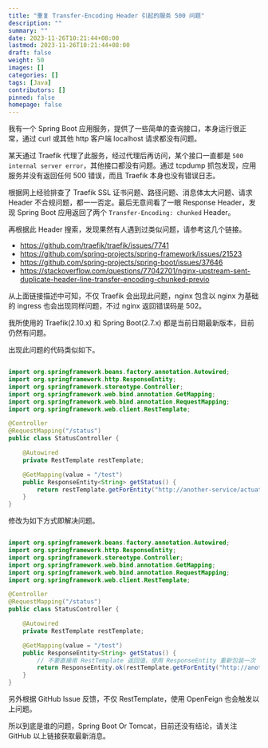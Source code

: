 ```yaml
---
title: "重复 Transfer-Encoding Header 引起的服务 500 问题"
description: ""
summary: ""
date: 2023-11-26T10:21:44+08:00
lastmod: 2023-11-26T10:21:44+08:00
draft: false
weight: 50
images: []
categories: []
tags: [Java]
contributors: []
pinned: false
homepage: false
---
```


我有一个 Spring Boot 应用服务，提供了一些简单的查询接口，本身运行很正常，通过 curl 或其他 http 客户端 localhost 请求都没有问题。

某天通过 Traefik 代理了此服务，经过代理后再访问，某个接口一直都是 `500 internal server error`，其他接口都没有问题。通过 tcpdump 抓包发现，应用服务并没有返回任何 500 错误，而且 Traefik 本身也没有错误日志。

根据网上经验排查了 Traefik SSL 证书问题、路径问题、消息体太大问题、请求 Header 不合规问题，都一一否定。最后无意间看了一眼 Response Header，发现 Spring Boot 应用返回了两个 `Transfer-Encoding: chunked` Header。

再根据此 Header 搜索，发现果然有人遇到过类似问题，请参考这几个链接。

- <https://github.com/traefik/traefik/issues/7741>
- <https://github.com/spring-projects/spring-framework/issues/21523>
- <https://github.com/spring-projects/spring-boot/issues/37646>
- <https://stackoverflow.com/questions/77042701/nginx-upstream-sent-duplicate-header-line-transfer-encoding-chunked-previo>

从上面链接描述中可知，不仅 Traefik 会出现此问题，nginx 包含以 nginx 为基础的 ingress 也会出现同样问题，不过 nginx 返回错误码是 502。

我所使用的 Traefik(2.10.x) 和 Spring Boot(2.7.x) 都是当前日期最新版本，目前仍然有问题。

出现此问题的代码类似如下。

```java

import org.springframework.beans.factory.annotation.Autowired;
import org.springframework.http.ResponseEntity;
import org.springframework.stereotype.Controller;
import org.springframework.web.bind.annotation.GetMapping;
import org.springframework.web.bind.annotation.RequestMapping;
import org.springframework.web.client.RestTemplate;

@Controller
@RequestMapping("/status")
public class StatusController {

    @Autowired
    private RestTemplate restTemplate;

    @GetMapping(value = "/test")
    public ResponseEntity<String> getStatus() {
        return restTemplate.getForEntity("http://another-service/actuator/health", String.class);
    }
}

```

修改为如下方式即解决问题。

```java

import org.springframework.beans.factory.annotation.Autowired;
import org.springframework.http.ResponseEntity;
import org.springframework.stereotype.Controller;
import org.springframework.web.bind.annotation.GetMapping;
import org.springframework.web.bind.annotation.RequestMapping;
import org.springframework.web.client.RestTemplate;

@Controller
@RequestMapping("/status")
public class StatusController {

    @Autowired
    private RestTemplate restTemplate;

    @GetMapping(value = "/test")
    public ResponseEntity<String> getStatus() {
        // 不要直接用 RestTemplate 返回值，使用 ResponseEntity 重新包装一次
        return ResponseEntity.ok(restTemplate.getForEntity("http://another-service/actuator/health", String.class));
    }
}

```

另外根据 GitHub Issue 反馈，不仅 RestTemplate，使用 OpenFeign 也会触发以上问题。

所以到底是谁的问题，Spring Boot Or Tomcat，目前还没有结论，请关注 GitHub 以上链接获取最新消息。
